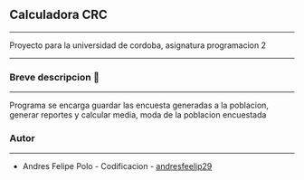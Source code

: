 ## Calculadora CRC

---

Proyecto para la universidad de cordoba, asignatura programacion 2

---

### Breve descripcion 📒

---

Programa se encarga guardar las encuesta generadas a la poblacion, generar reportes y calcular media, moda de la poblacion encuestada

### Autor

---

- Andres Felipe Polo - Codificacion - [andresfeelip29 ](https://github.com/andresfeelip29 "andresfeelip29 ")

